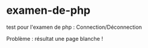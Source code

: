 examen-de-php
=============

test pour l'examen de php : Connection/Déconnection

Problème : résultat une page blanche !
